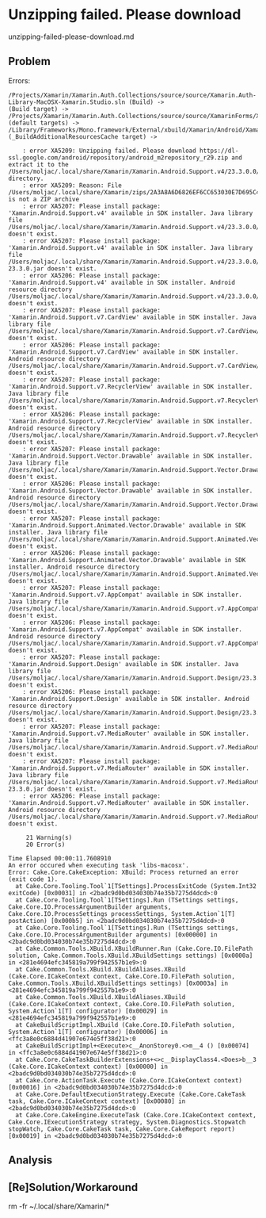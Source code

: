 # Unzipping failed. Please download

unzipping-failed-please-download.md

## Problem

Errors:

	/Projects/Xamarin/Xamarin.Auth.Collections/source/source/Xamarin.Auth-Library-MacOSX-Xamarin.Studio.sln (Build) ->
	(Build target) ->
	/Projects/Xamarin/Xamarin.Auth.Collections/source/source/XamarinForms/Xamarin.Auth.XamarinForms.Droid/Xamarin.Auth.XamarinForms.Droid.csproj (default targets) ->
	/Library/Frameworks/Mono.framework/External/xbuild/Xamarin/Android/Xamarin.Android.Common.targets (_BuildAdditionalResourcesCache target) ->

		: error XA5209: Unzipping failed. Please download https://dl-ssl.google.com/android/repository/android_m2repository_r29.zip and extract it to the /Users/moljac/.local/share/Xamarin/Xamarin.Android.Support.v4/23.3.0.0/content directory.
		: error XA5209: Reason: File /Users/moljac/.local/share/Xamarin/zips/2A3A8A6D6826EF6CC653030E7D695C41.zip is not a ZIP archive
		: error XA5207: Please install package: 'Xamarin.Android.Support.v4' available in SDK installer. Java library file /Users/moljac/.local/share/Xamarin/Xamarin.Android.Support.v4/23.3.0.0/content/classes.jar doesn't exist.
		: error XA5207: Please install package: 'Xamarin.Android.Support.v4' available in SDK installer. Java library file /Users/moljac/.local/share/Xamarin/Xamarin.Android.Support.v4/23.3.0.0/content/libs/internal_impl-23.3.0.jar doesn't exist.
		: error XA5206: Please install package: 'Xamarin.Android.Support.v4' available in SDK installer. Android resource directory /Users/moljac/.local/share/Xamarin/Xamarin.Android.Support.v4/23.3.0.0/content/. doesn't exist.
		: error XA5207: Please install package: 'Xamarin.Android.Support.v7.CardView' available in SDK installer. Java library file /Users/moljac/.local/share/Xamarin/Xamarin.Android.Support.v7.CardView/23.3.0.0/content/classes.jar doesn't exist.
		: error XA5206: Please install package: 'Xamarin.Android.Support.v7.CardView' available in SDK installer. Android resource directory /Users/moljac/.local/share/Xamarin/Xamarin.Android.Support.v7.CardView/23.3.0.0/content/. doesn't exist.
		: error XA5207: Please install package: 'Xamarin.Android.Support.v7.RecyclerView' available in SDK installer. Java library file /Users/moljac/.local/share/Xamarin/Xamarin.Android.Support.v7.RecyclerView/23.3.0.0/content/classes.jar doesn't exist.
		: error XA5206: Please install package: 'Xamarin.Android.Support.v7.RecyclerView' available in SDK installer. Android resource directory /Users/moljac/.local/share/Xamarin/Xamarin.Android.Support.v7.RecyclerView/23.3.0.0/content/. doesn't exist.
		: error XA5207: Please install package: 'Xamarin.Android.Support.Vector.Drawable' available in SDK installer. Java library file /Users/moljac/.local/share/Xamarin/Xamarin.Android.Support.Vector.Drawable/23.3.0.0/content/classes.jar doesn't exist.
		: error XA5206: Please install package: 'Xamarin.Android.Support.Vector.Drawable' available in SDK installer. Android resource directory /Users/moljac/.local/share/Xamarin/Xamarin.Android.Support.Vector.Drawable/23.3.0.0/content/. doesn't exist.
		: error XA5207: Please install package: 'Xamarin.Android.Support.Animated.Vector.Drawable' available in SDK installer. Java library file /Users/moljac/.local/share/Xamarin/Xamarin.Android.Support.Animated.Vector.Drawable/23.3.0.0/content/classes.jar doesn't exist.
		: error XA5206: Please install package: 'Xamarin.Android.Support.Animated.Vector.Drawable' available in SDK installer. Android resource directory /Users/moljac/.local/share/Xamarin/Xamarin.Android.Support.Animated.Vector.Drawable/23.3.0.0/content/. doesn't exist.
		: error XA5207: Please install package: 'Xamarin.Android.Support.v7.AppCompat' available in SDK installer. Java library file /Users/moljac/.local/share/Xamarin/Xamarin.Android.Support.v7.AppCompat/23.3.0.0/content/classes.jar doesn't exist.
		: error XA5206: Please install package: 'Xamarin.Android.Support.v7.AppCompat' available in SDK installer. Android resource directory /Users/moljac/.local/share/Xamarin/Xamarin.Android.Support.v7.AppCompat/23.3.0.0/content/. doesn't exist.
		: error XA5207: Please install package: 'Xamarin.Android.Support.Design' available in SDK installer. Java library file /Users/moljac/.local/share/Xamarin/Xamarin.Android.Support.Design/23.3.0.0/content/classes.jar doesn't exist.
		: error XA5206: Please install package: 'Xamarin.Android.Support.Design' available in SDK installer. Android resource directory /Users/moljac/.local/share/Xamarin/Xamarin.Android.Support.Design/23.3.0.0/content/. doesn't exist.
		: error XA5207: Please install package: 'Xamarin.Android.Support.v7.MediaRouter' available in SDK installer. Java library file /Users/moljac/.local/share/Xamarin/Xamarin.Android.Support.v7.MediaRouter/23.3.0.0/content/classes.jar doesn't exist.
		: error XA5207: Please install package: 'Xamarin.Android.Support.v7.MediaRouter' available in SDK installer. Java library file /Users/moljac/.local/share/Xamarin/Xamarin.Android.Support.v7.MediaRouter/23.3.0.0/content/libs/internal_impl-23.3.0.jar doesn't exist.
		: error XA5206: Please install package: 'Xamarin.Android.Support.v7.MediaRouter' available in SDK installer. Android resource directory /Users/moljac/.local/share/Xamarin/Xamarin.Android.Support.v7.MediaRouter/23.3.0.0/content/. doesn't exist.

		 21 Warning(s)
		 20 Error(s)

	Time Elapsed 00:00:11.7608910
	An error occured when executing task 'libs-macosx'.
	Error: Cake.Core.CakeException: XBuild: Process returned an error (exit code 1).
	  at Cake.Core.Tooling.Tool`1[TSettings].ProcessExitCode (System.Int32 exitCode) [0x00031] in <2badc9d0bd034030b74e35b7275d4dcd>:0 
	  at Cake.Core.Tooling.Tool`1[TSettings].Run (TSettings settings, Cake.Core.IO.ProcessArgumentBuilder arguments, Cake.Core.IO.ProcessSettings processSettings, System.Action`1[T] postAction) [0x000b5] in <2badc9d0bd034030b74e35b7275d4dcd>:0 
	  at Cake.Core.Tooling.Tool`1[TSettings].Run (TSettings settings, Cake.Core.IO.ProcessArgumentBuilder arguments) [0x00000] in <2badc9d0bd034030b74e35b7275d4dcd>:0 
	  at Cake.Common.Tools.XBuild.XBuildRunner.Run (Cake.Core.IO.FilePath solution, Cake.Common.Tools.XBuild.XBuildSettings settings) [0x0000a] in <281e4694efc345819a799f942557b1e9>:0 
	  at Cake.Common.Tools.XBuild.XBuildAliases.XBuild (Cake.Core.ICakeContext context, Cake.Core.IO.FilePath solution, Cake.Common.Tools.XBuild.XBuildSettings settings) [0x0003a] in <281e4694efc345819a799f942557b1e9>:0 
	  at Cake.Common.Tools.XBuild.XBuildAliases.XBuild (Cake.Core.ICakeContext context, Cake.Core.IO.FilePath solution, System.Action`1[T] configurator) [0x00029] in <281e4694efc345819a799f942557b1e9>:0 
	  at CakeBuildScriptImpl.XBuild (Cake.Core.IO.FilePath solution, System.Action`1[T] configurator) [0x00006] in <ffc3a8e0c6884d41907e674e5ff38d21>:0 
	  at CakeBuildScriptImpl+<Execute>c__AnonStorey0.<>m__4 () [0x00074] in <ffc3a8e0c6884d41907e674e5ff38d21>:0 
	  at Cake.Core.CakeTaskBuilderExtensions+<>c__DisplayClass4.<Does>b__3 (Cake.Core.ICakeContext context) [0x00000] in <2badc9d0bd034030b74e35b7275d4dcd>:0 
	  at Cake.Core.ActionTask.Execute (Cake.Core.ICakeContext context) [0x00016] in <2badc9d0bd034030b74e35b7275d4dcd>:0 
	  at Cake.Core.DefaultExecutionStrategy.Execute (Cake.Core.CakeTask task, Cake.Core.ICakeContext context) [0x00080] in <2badc9d0bd034030b74e35b7275d4dcd>:0 
	  at Cake.Core.CakeEngine.ExecuteTask (Cake.Core.ICakeContext context, Cake.Core.IExecutionStrategy strategy, System.Diagnostics.Stopwatch stopWatch, Cake.Core.CakeTask task, Cake.Core.CakeReport report) [0x00019] in <2badc9d0bd034030b74e35b7275d4dcd>:0 

## Analysis

## [Re]Solution/Workaround
  
rm -fr ~/.local/share/Xamarin/*

